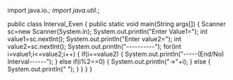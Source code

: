 import java.io.*;
import java.util.*;

  public class Interval_Even
  {
   public static void main(String args[])
   {
    Scanner sc=new Scanner(System.in);
    System.out.println("Enter Value1=");
    int value1=sc.nextInt();
    System.out.println("Enter value2=");
    int value2=sc.nextInt();
    System.out.println("----------");
    for(int i=value1;i<=value2;i++)
    {
      if(i==value2)
      {
        System.out.println("-----(End/No) Interval------");
      }
      else if(i%2==0)
      {
        System.out.println("->"+i);
      }
      else
      {
        System.out.println(" ");
      }
    }
   }
  } 
        
       
